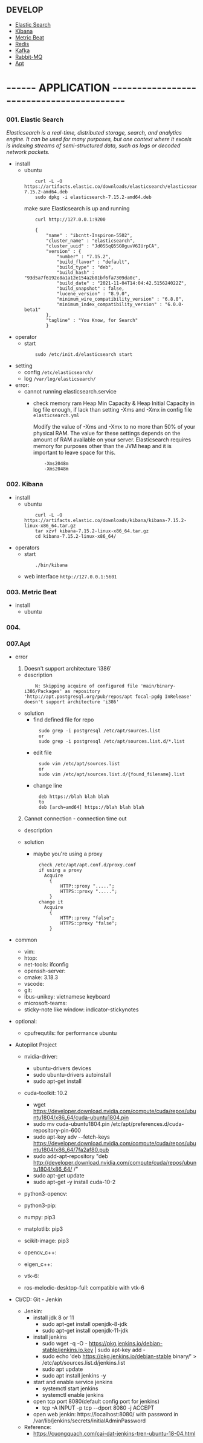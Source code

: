 ## DEVELOP
  + [Elastic Search](#001-elastic-search)
  + [Kibana](#002-kibana)
  + [Metric Beat](#003-metric-beat)
  + [Redis](#004-redis)
  + [Kafka](#005-kafka)
  + [Rabbit-MQ](#006-rabbit-mq)
  + [Apt](#007-apt)

# ------ APPLICATION -----------------------------------------
### 001. Elastic Search
  *Elasticsearch is a real-time, distributed storage, search, and analytics engine. It can be used for many purposes, but one context where it excels is indexing streams of semi-structured data, such as logs or decoded network packets.*
  + install
    + ubuntu 
		```
			curl -L -O https://artifacts.elastic.co/downloads/elasticsearch/elasticsearch-7.15.2-amd64.deb
			sudo dpkg -i elasticsearch-7.15.2-amd64.deb
        ```
		make sure Elasticsearch is up and running
		```
			curl http://127.0.0.1:9200
		```
		```
			{
				"name" : "ibcntt-Inspiron-5502",
				"cluster_name" : "elasticsearch",
				"cluster_uuid" : "Jd0SSqQ5SGOguvV6IUrpCA",
				"version" : {
					"number" : "7.15.2",
					"build_flavor" : "default",
					"build_type" : "deb",
					"build_hash" : "93d5a7f6192e8a1a12e154a2b81bf6fa7309da0c",
					"build_date" : "2021-11-04T14:04:42.515624022Z",
					"build_snapshot" : false,
					"lucene_version" : "8.9.0",
					"minimum_wire_compatibility_version" : "6.8.0",
					"minimum_index_compatibility_version" : "6.0.0-beta1"
				},
				"tagline" : "You Know, for Search"
				}
		```
  + operator 
    + start 
		```
			sudo /etc/init.d/elasticsearch start
		```
  + setting
	+ config `/etc/elasticsearch/`
	+ log `/var/log/elasticsearch/` 
  + error:
    + cannot running elasticsearch.service 
		+ check memory ram Heap Min Capacity & Heap Initial Capacity in log file enough, if lack than setting -Xms and -Xmx in config file `elasticsearch.yml`
		
			Modify the value of -Xms and -Xmx to no more than 50% of your physical RAM. The value for these settings depends on the amount of RAM available on your server. Elasticsearch requires memory for purposes other than the JVM heap and it is important to leave space for this.
			```
				-Xms2048m
				-Xms2048m
			```

### 002. Kibana
  + install
    + ubuntu 
		```
			curl -L -O https://artifacts.elastic.co/downloads/kibana/kibana-7.15.2-linux-x86_64.tar.gz
			tar xzvf kibana-7.15.2-linux-x86_64.tar.gz
			cd kibana-7.15.2-linux-x86_64/
		```
  + operators
    + start
		```
			./bin/kibana
		```
  	+ web interface `http://127.0.0.1:5601`

### 003. Metric Beat
  + install 
    + ubuntu

### 004. 


### 007.Apt
  + error
    1. Doesn't support architecture 'i386'
      + description
		```
			N: Skipping acquire of configured file 'main/binary-i386/Packages' as repository 'http://apt.postgresql.org/pub/repos/apt focal-pgdg InRelease' doesn't support architecture 'i386'
		```
	  + solution
	    + find defined file for repo
		  ``` 
		    sudo grep -i postgresql /etc/apt/sources.list
			or 
			sudo grep -i postgresql /etc/apt/sources.list.d/*.list
		  ```
		+ edit file 
		  ```
		    sudo vim /etc/apt/sources.list
			or
			sudo vim /etc/apt/sources.list.d/{found_filename}.list
		  ```
		+ change line 
		  ```
		    deb https://blah blah blah 
			to 
			deb [arch=amd64] https://blah blah blah
		  ```
	2. Cannot connection - connection time out 
	  + description

	  + solution
	    + maybe you're using a proxy 
		  ```
		    check /etc/apt/apt.conf.d/proxy.conf
			if using a proxy 
			  Acquire
				{
					HTTP::proxy ".....";
					HTTPS::proxy ".....";
				}
			change it 
			  Acquire
				{
					HTTP::proxy "false";
					HTTPS::proxy "false";
				}
		  ```

+ common
	+ vim:
	+ htop:
	+ net-tools: ifconfig
	+ openssh-server:
	+ cmake: 3.18.3
	+ vscode:
	+ git:
	+ ibus-unikey: vietnamese keyboard
	+ microsoft-teams: <for job>
    + sticky-note like window: indicator-stickynotes
+ optional:
	+ cpufrequtils: for performance ubuntu

+ Autopilot Project
	+ nvidia-driver:
		+ ubuntu-drivers devices
		+ sudo ubuntu-drivers autoinstall 
		+ sudo apt-get install <recommend driver>
	+ cuda-toolkit: 10.2
		+ wget https://developer.download.nvidia.com/compute/cuda/repos/ubuntu1804/x86_64/cuda-ubuntu1804.pin
		+ sudo mv cuda-ubuntu1804.pin /etc/apt/preferences.d/cuda-repository-pin-600
		+ sudo apt-key adv --fetch-keys https://developer.download.nvidia.com/compute/cuda/repos/ubuntu1804/x86_64/7fa2af80.pub
		+ sudo add-apt-repository "deb http://developer.download.nvidia.com/compute/cuda/repos/ubuntu1804/x86_64/ /"
		+ sudo apt-get update
		+ sudo apt-get -y install cuda-10-2
	+ python3-opencv:
	+ python3-pip:
	+ numpy: pip3
	+ matplotlib: pip3
	+ scikit-image: pip3

	+ opencv_c++:
	+ eigen_c++:

	+ vtk-6:
	+ ros-melodic-desktop-full: compatible with vtk-6

+ CI/CD: Git - Jenkin
	+ Jenkin:
		+ install jdk 8 or 11
			- sudo apt-get install openjdk-8-jdk
			- sudo apt-get install openjdk-11-jdk
		+ install jenkins
			- sudo wget -q -O - https://pkg.jenkins.io/debian-stable/jenkins.io.key | sudo apt-key add -
			- sudo echo 'deb https://pkg.jenkins.io/debian-stable binary/' > /etc/apt/sources.list.d/jenkins.list
			- sudo apt update
			- sudo apt install jenkins -y
		+ start and enable service jenkins
			- systemctl start jenkins 
			- systemctl enable jenkins
		+ open tcp port 8080(default config port for jenkins)
			- tcp -A INPUT -p tcp --dport 8080 -j ACCEPT
		+ open web jenkin: https://localhost:8080/ with password in /var/lib/jenkins/secrets/initialAdminPassword

	- Reference:
		+ https://cuongquach.com/cai-dat-jenkins-tren-ubuntu-18-04.html